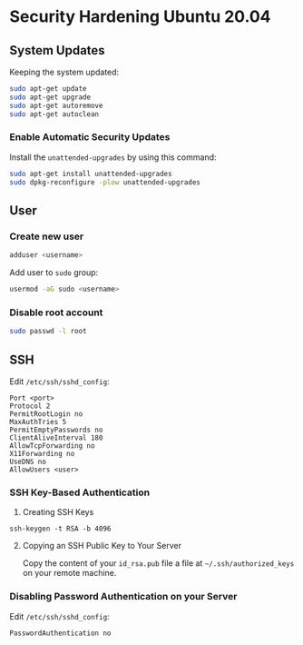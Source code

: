# Security Hardening Ubuntu 20.04

## System Updates
Keeping the system updated:
```sh
sudo apt-get update
sudo apt-get upgrade
sudo apt-get autoremove
sudo apt-get autoclean
```

### Enable Automatic Security Updates
Install the `unattended-upgrades` by using this command:
```sh
sudo apt-get install unattended-upgrades
sudo dpkg-reconfigure -plow unattended-upgrades
```

## User

### Create new user
```sh
adduser <username>
```

Add user to `sudo` group:
```sh
usermod -aG sudo <username>
```

### Disable root account
```sh
sudo passwd -l root
```

## SSH
Edit `/etc/ssh/sshd_config`:
```
Port <port>
Protocol 2
PermitRootLogin no
MaxAuthTries 5
PermitEmptyPasswords no
ClientAliveInterval 180
AllowTcpForwarding no
X11Forwarding no
UseDNS no
AllowUsers <user>
```
### SSH Key-Based Authentication
1. Creating SSH Keys
```ssh
ssh-keygen -t RSA -b 4096
```

2. Copying an SSH Public Key to Your Server

	Copy the content of your `id_rsa.pub` file a file at `~/.ssh/authorized_keys` on your remote machine.

### Disabling Password Authentication on your Server
Edit `/etc/ssh/sshd_config`:
```
PasswordAuthentication no
```
